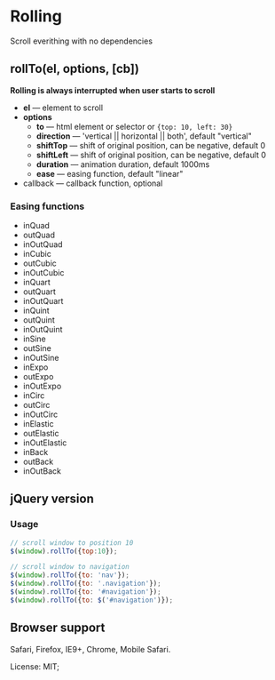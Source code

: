 # Rolling

Scroll everithing with no dependencies

## rollTo(el, options, [cb])
__Rolling is always interrupted when user starts to scroll__

*   **el** — element to scroll
*   **options**
	-	**to** — html element or selector or `{top: 10, left: 30}`
    -	**direction** — 'vertical || horizontal || both', default "vertical"
	-   **shiftTop** — shift of original position, can be negative, default 0
	-   **shiftLeft** — shift of original position, can be negative, default 0
	-	**duration** — animation duration, default 1000ms
	-	**ease** — easing function, default "linear"
*   callback — callback function, optional

### Easing functions
*   inQuad
*   outQuad
*   inOutQuad
*   inCubic
*   outCubic
*   inOutCubic
*   inQuart
*   outQuart
*   inOutQuart
*   inQuint
*   outQuint
*   inOutQuint
*   inSine
*   outSine
*   inOutSine
*   inExpo
*   outExpo
*   inOutExpo
*   inCirc
*   outCirc
*   inOutCirc
*   inElastic
*   outElastic
*   inOutElastic
*   inBack
*   outBack
*   inOutBack

## jQuery version
### Usage
```js
// scroll window to position 10
$(window).rollTo({top:10});

// scroll window to navigation
$(window).rollTo({to: 'nav'});
$(window).rollTo({to: '.navigation'});
$(window).rollTo({to: '#navigation'});
$(window).rollTo({to: $('#navigation')});
```

## Browser support
Safari, Firefox, IE9+, Chrome, Mobile Safari.


License: MIT;
